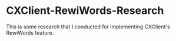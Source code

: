 # CXClient-RewiWords-Research
 This is some research that I conducted for implementing CXClient's RewiWords feature.

